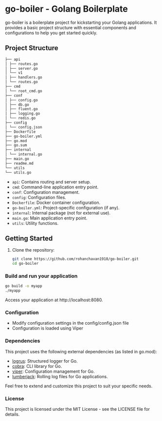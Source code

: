 # go-boiler - Golang Boilerplate

go-boiler is a boilerplate project for kickstarting your Golang applications. It provides a basic project structure with essential components and configurations to help you get started quickly.

## Project Structure

```sh
├── api
│ ├── routes.go
│ ├── server.go
│ └── v1
│ ├── handlers.go
│ └── routes.go
├── cmd
│ └── root_cmd.go
├── conf
│ ├── config.go
│ ├── db.go
│ ├── fluent.go
│ ├── logging.go
│ └── redis.go
├── config
│ └── config.json
├── Dockerfile
├── go-boiler.yml
├── go.mod
├── go.sum
├── internal
│ └── internal.go
├── main.go
├── readme.md
└── utils
└── utils.go
``````

- `api`: Contains routing and server setup.
- `cmd`: Command-line application entry point.
- `conf`: Configuration management.
- `config`: Configuration files.
- `Dockerfile`: Docker container configuration.
- `go-boiler.yml`: Project-specific configuration (if any).
- `internal`: Internal package (not for external use).
- `main.go`: Main application entry point.
- `utils`: Utility functions.

## Getting Started

1. Clone the repository:

   ```sh
   git clone https://github.com/rohanchavan1918/go-boiler.git
   cd go-boiler

### Build and run your application

```sh
go build -o myapp
./myapp
```

Access your application at http://localhost:8080.

### Configuration

- Modify configuration settings in the config/config.json file
- Configuration is loaded using Viper

### Dependencies

This project uses the following external dependencies (as listed in go.mod):

- [logrus](https://github.com/sirupsen/logrus): Structured logger for Go.
- [cobra](https://github.com/spf13/cobra): CLI library for Go.
- [viper](https://github.com/spf13/viper): Configuration management for Go.
- [lumberjack](https://github.com/natefinch/lumberjack.v2): Rolling log files for Go applications.

Feel free to extend and customize this project to suit your specific needs.

### License

This project is licensed under the MIT License - see the LICENSE file for details.